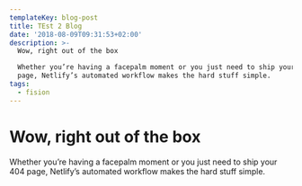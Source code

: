 ```yaml
---
templateKey: blog-post
title: TEst 2 Blog
date: '2018-08-09T09:31:53+02:00'
description: >-
  Wow, right out of the box

  Whether you’re having a facepalm moment or you just need to ship your 404
  page, Netlify’s automated workflow makes the hard stuff simple.
tags:
  - fision
---
```

# **Wow, right out of the box**

Whether you’re having a facepalm moment or you just need to ship your 404 page, Netlify’s automated workflow makes the hard stuff simple.
